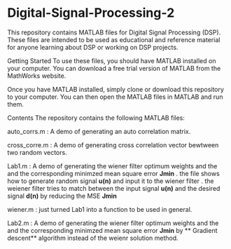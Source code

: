 # Digital-Signal-Processing-2
This repository contains MATLAB files for Digital Signal Processing (DSP). These files are intended to be used as educational and reference material for anyone learning about DSP or working on DSP projects.

Getting Started
To use these files, you should have MATLAB installed on your computer. You can download a free trial version of MATLAB from the MathWorks website.

Once you have MATLAB installed, simply clone or download this repository to your computer. You can then open the MATLAB files in MATLAB and run them.

Contents
The repository contains the following MATLAB files:

auto_corrs.m : A demo of generating an auto correlation matrix.

cross_corre.m : A demo of generating cross correlation vector bewtween two random vectors.

Lab1.m : A demo of generating the wiener filter optimum weights and the and the corresponding minimzed mean square error **Jmin** . the file shows how to generate random signal **u(n)** and input it to the wiener filter . the weiener filter tries to match between the input signal **u(n)** and the desired signal **d(n)** by reducing the MSE **Jmin** 

wiener.m : just turned Lab1 into a function to be used in general.

Lab2.m : A demo of generating the wiener filter optimum weights and the and the corresponding minimzed mean square error **Jmin** by ** Gradient descent** algorithm instead of the weienr solution method.
